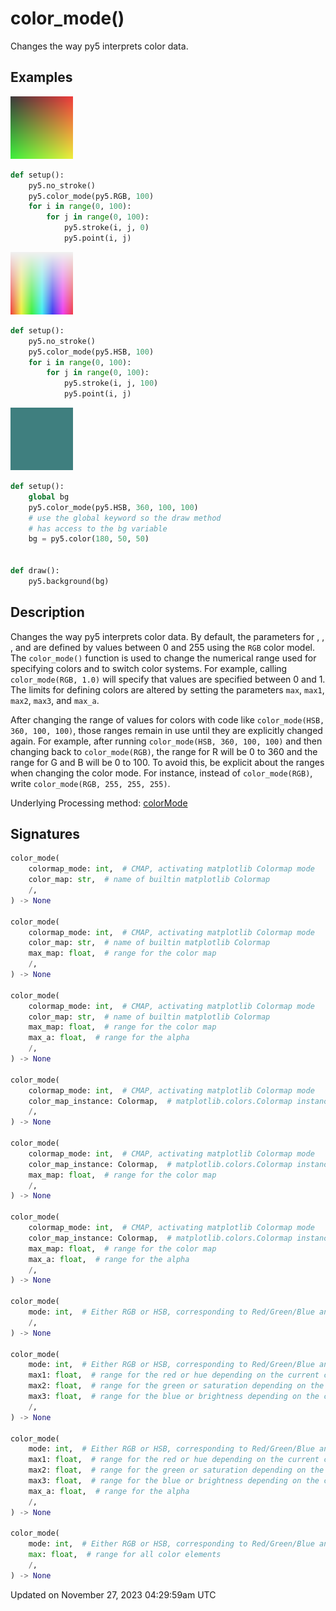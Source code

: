 # color_mode()

Changes the way py5 interprets color data.

## Examples

<div class="example-table">

<div class="example-row"><div class="example-cell-image">

![example picture for color_mode()](/images/reference/Sketch_color_mode_0.png)

</div><div class="example-cell-code">

```python
def setup():
    py5.no_stroke()
    py5.color_mode(py5.RGB, 100)
    for i in range(0, 100):
        for j in range(0, 100):
            py5.stroke(i, j, 0)
            py5.point(i, j)
```

</div></div>

<div class="example-row"><div class="example-cell-image">

![example picture for color_mode()](/images/reference/Sketch_color_mode_1.png)

</div><div class="example-cell-code">

```python
def setup():
    py5.no_stroke()
    py5.color_mode(py5.HSB, 100)
    for i in range(0, 100):
        for j in range(0, 100):
            py5.stroke(i, j, 100)
            py5.point(i, j)
```

</div></div>

<div class="example-row"><div class="example-cell-image">

![example picture for color_mode()](/images/reference/Sketch_color_mode_2.png)

</div><div class="example-cell-code">

```python
def setup():
    global bg
    py5.color_mode(py5.HSB, 360, 100, 100)
    # use the global keyword so the draw method
    # has access to the bg variable
    bg = py5.color(180, 50, 50)


def draw():
    py5.background(bg)
```

</div></div>

</div>

## Description

Changes the way py5 interprets color data. By default, the parameters for [](sketch_fill), [](sketch_stroke), [](sketch_background), and [](sketch_color) are defined by values between 0 and 255 using the `RGB` color model. The `color_mode()` function is used to change the numerical range used for specifying colors and to switch color systems. For example, calling `color_mode(RGB, 1.0)` will specify that values are specified between 0 and 1. The limits for defining colors are altered by setting the parameters `max`, `max1`, `max2`, `max3`, and `max_a`.

After changing the range of values for colors with code like `color_mode(HSB, 360, 100, 100)`, those ranges remain in use until they are explicitly changed again. For example, after running `color_mode(HSB, 360, 100, 100)` and then changing back to `color_mode(RGB)`, the range for R will be 0 to 360 and the range for G and B will be 0 to 100. To avoid this, be explicit about the ranges when changing the color mode. For instance, instead of `color_mode(RGB)`, write `color_mode(RGB, 255, 255, 255)`.

Underlying Processing method: [colorMode](https://processing.org/reference/colorMode_.html)

## Signatures

```python
color_mode(
    colormap_mode: int,  # CMAP, activating matplotlib Colormap mode
    color_map: str,  # name of builtin matplotlib Colormap
    /,
) -> None

color_mode(
    colormap_mode: int,  # CMAP, activating matplotlib Colormap mode
    color_map: str,  # name of builtin matplotlib Colormap
    max_map: float,  # range for the color map
    /,
) -> None

color_mode(
    colormap_mode: int,  # CMAP, activating matplotlib Colormap mode
    color_map: str,  # name of builtin matplotlib Colormap
    max_map: float,  # range for the color map
    max_a: float,  # range for the alpha
    /,
) -> None

color_mode(
    colormap_mode: int,  # CMAP, activating matplotlib Colormap mode
    color_map_instance: Colormap,  # matplotlib.colors.Colormap instance
    /,
) -> None

color_mode(
    colormap_mode: int,  # CMAP, activating matplotlib Colormap mode
    color_map_instance: Colormap,  # matplotlib.colors.Colormap instance
    max_map: float,  # range for the color map
    /,
) -> None

color_mode(
    colormap_mode: int,  # CMAP, activating matplotlib Colormap mode
    color_map_instance: Colormap,  # matplotlib.colors.Colormap instance
    max_map: float,  # range for the color map
    max_a: float,  # range for the alpha
    /,
) -> None

color_mode(
    mode: int,  # Either RGB or HSB, corresponding to Red/Green/Blue and Hue/Saturation/Brightness
    /,
) -> None

color_mode(
    mode: int,  # Either RGB or HSB, corresponding to Red/Green/Blue and Hue/Saturation/Brightness
    max1: float,  # range for the red or hue depending on the current color mode
    max2: float,  # range for the green or saturation depending on the current color mode
    max3: float,  # range for the blue or brightness depending on the current color mode
    /,
) -> None

color_mode(
    mode: int,  # Either RGB or HSB, corresponding to Red/Green/Blue and Hue/Saturation/Brightness
    max1: float,  # range for the red or hue depending on the current color mode
    max2: float,  # range for the green or saturation depending on the current color mode
    max3: float,  # range for the blue or brightness depending on the current color mode
    max_a: float,  # range for the alpha
    /,
) -> None

color_mode(
    mode: int,  # Either RGB or HSB, corresponding to Red/Green/Blue and Hue/Saturation/Brightness
    max: float,  # range for all color elements
    /,
) -> None
```

Updated on November 27, 2023 04:29:59am UTC
